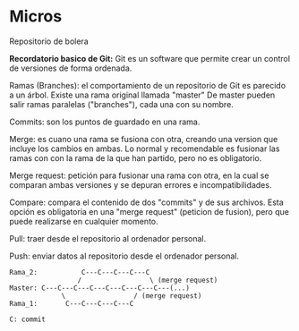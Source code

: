 # Micros
Repositorio de bolera


**Recordatorio basico de Git:** Git es un software que permite crear un control de versiones de forma ordenada.

  Ramas (Branches): el comportamiento de un repositorio de Git es parecido a un árbol. Existe una rama original llamada "master"
    De master pueden salir ramas paralelas ("branches"), cada una con su nombre.
    
  Commits: son los puntos de guardado en una rama.
  
  Merge: es cuano una rama se fusiona con otra, creando una version que incluye los cambios en ambas. Lo normal y recomendable es fusionar las ramas con con la rama de la que han partido, pero no es obligatorio.
  
  Merge request: petición para fusionar una rama con otra, en la cual se comparan ambas versiones y se depuran errores e      incompatibilidades.
  
  Compare: compara el contenido de dos "commits" y de sus archivos.
    Esta opción es obligatoria en una "merge request" (peticion de fusion), pero que puede realizarse en cualquier momento.
  
  
  
  Pull: traer desde el repositorio al ordenador personal.
  
  Push: enviar datos al repositorio desde el ordenador personal.
  
  ```
  Rama_2:           C---C---C---C---C
                   /                 \ (merge request)
  Master: C---C---C---C---C---C---C---C---(...)
               \                 / (merge request)
  Rama_1:       C---C---C---C---C
  
  C: commit
  ```
  
